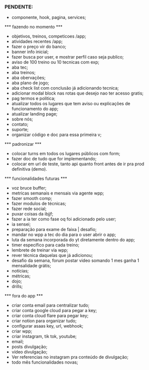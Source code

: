 ### PENDENTE:

- componente, hook, pagina, services;


*** fazendo no momento ***
- objetivos, treinos, competicoes /app;
- atividades recentes /app;
- fazer o preço vir do banco;
- banner info inicial;
- fazer busca por user, e mostrar perfil caso seja publico;
- aviso de 100 treino ou 10 tecnicas com exp;
- aba tec;
- aba treinos;
- aba obervações;
- aba plano de jogo;
- aba check list com conclusão já adicionando tecnica;
- adicionar modal block nas rotas que desejo nao ter acesso gratis;
- pag termos e politica;
- atualizar todos os lugares que tem aviso ou explicações de funcionamento do app;
- atualizar landing page;
- sobre nós;
- contato;
- suporte;
- organizar código e doc para essa primeira v;


*** padronizar ***
- colocar turns em todos os lugares públicos com form;
- fazer doc de tudo que for implementando;
- colocar em url de teste, tanto api quanto front antes de ir pra prod definitiva (demo).


*** funcionalidades futuras ***
- voz bruce buffer;
- metricas semanais e mensais via agente wpp;
- fazer smooth comp;
- fazer modulos de técnicas;
- fazer rede social;
- puxar coisas da ibjjf;
- fazer a ia ter como fase oq foi adicionado pelo user;
- ia sensei;
- preparação para exame de faixa | desafio;
- mandar no wpp a tec do dia para o user abrir o app;
- luta da semana incorporada do yt diretamente dentro do app;
- timer específico para cada treino;
- lembrete de treinar via wpp;
- rever técnica daquelas que já adicionou;
- desafio da semana, forum postar video somando 1 mes ganha 1 mensalidade grátis;
- notícias;
- métricas;
- dojo;
- drills;


*** fora do app ***
- criar conta email para centralizar tudo;
- criar conta google cloud para pegar a key;
- criar conta cloud flare para pegar key;
- criar notion para organizar tudo;
- configurar asaas key, url, webhook;
- criar wpp;
- criar instagram, tik tok, youtube;
- email;
- posts divulgação;
- vídeo divulgação;
- Ver referencias no instagram pra conteúdo de divulgação;
- todo mês funcionalidades novas;
